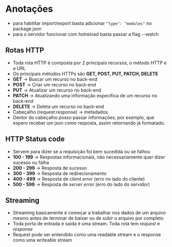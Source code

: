 # Anotaçōes
* para habilitar import/export basta adicionar ```"type": "modules"``` no package.json
* para o servidor funcionar com hotreload basta passar a flag --watch

## Rotas HTTP
* Toda rota HTTP é composta por 2 principais recursos, o método HTTP e a URL
* Os principais métodos HTTPs são **GET, POST, PUT, PATCH, DELETE**
* **GET** -> Buscar um recurso no back-end
* **POST** -> Criar um recurso no back-end
* **PUT** -> Atualizar um recurso no back-end
* **PATCH** -> Atualizando uma informação especifica de um recurso no back-end
* **DELETE** -> Deleta um recurso no back-end
* Cabeçalho (request:response) -> metadados
* Dentor do cabeçalho posso passar informações, por exemplo, que espero receber um json como resposta, assim retornando já formatado.

## HTTP Status code
* Servem para dizer se a requisição foi bem sucedida ou se falhou
* **100 - 199** -> Respostas informacionais, não necessariamente quer dizer sucesso ou falha
* **200 - 299** -> Resposta de sucesso
* **300 - 399** -> Resposta de redirecionamento
* **400 - 499** -> Resposta de *client error* (erro no lado do cliente)
* **500 - 599** -> Resposta de *server error* (erro do lado do servidor)

## Streaming
* Streaming basicamente é começar a trabalhar nos dados de um arquivo mesmo antes de terminar de baixar ou de subir o arquivo por completo
* Toda porta de entrada e saída é uma stream. Toda rota tem *request* e *response*
* Request pode ser entendido como uma readable stream e o response como uma writeable stream